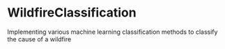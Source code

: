 # WildfireClassification
Implementing various machine learning classification methods to classify the cause of a wildfire
